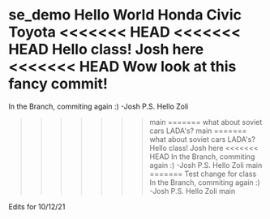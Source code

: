se_demo
Hello World
Honda Civic
Toyota
<<<<<<< HEAD
<<<<<<< HEAD
Hello class! Josh here
<<<<<<< HEAD
Wow look at this fancy commit!
=======
In the Branch, commiting again :) -Josh P.S. Hello Zoli
>>>>>>> main
=======
what about soviet cars LADA's?
>>>>>>> main
=======
what about soviet cars LADA's?
Hello class! Josh here
<<<<<<< HEAD
In the Branch, commiting again :) -Josh P.S. Hello Zoli
>>>>>>> main
=======
Test change for class
In the Branch, commiting again :) -Josh P.S. Hello Zoli
>>>>>>> main


Edits for 10/12/21